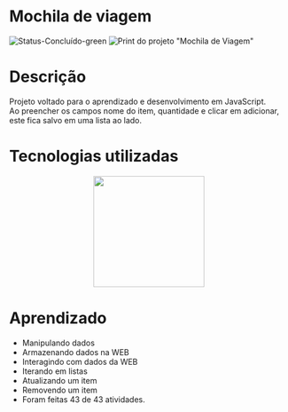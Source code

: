 # Mochila de viagem
![Status-Concluído-green](https://user-images.githubusercontent.com/93163125/212116582-4c47ccbd-9063-4192-b3b3-b082917d9d06.svg)
![Print do projeto "Mochila de Viagem"](https://user-images.githubusercontent.com/93163125/212482920-40273a65-4e4f-4d66-a449-d1202d0d7b08.png)



# Descrição
Projeto voltado para o aprendizado e desenvolvimento em JavaScript. 
<br>Ao preencher os campos nome do item, quantidade e clicar em adicionar, este fica salvo em uma lista ao lado. 

# Tecnologias utilizadas

<div align="center">
<img src="https://user-images.githubusercontent.com/93163125/212195910-dcb71905-074e-4033-8aa8-38b455d2dbab.png" width ="200px" />
</div>

# Aprendizado

<ul>
    <li>Manipulando dados</li>
    <li>Armazenando dados na WEB</li>
    <li>Interagindo com dados da WEB</li>
    <li>Iterando em listas</li>
    <li>Atualizando um item</li>
    <li>Removendo um item</li>
    <li>Foram feitas 43 de 43 atividades.</li>
</ul>





